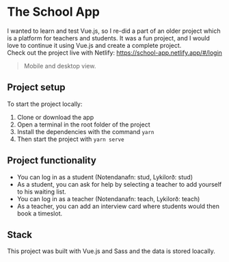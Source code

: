 # The School App
I wanted to learn and test Vue.js, so I re-did a part of an older project which is a platform for teachers and students. It was a fun project, and I would love to continue it using Vue.js and create a complete project.<br>
Check out the project live with Netlify: https://school-app.netlify.app/#/login
> Mobile and desktop view.

## Project setup
To start the project locally: 
  1. Clone or download the app
  2. Open a terminal in the root folder of the project
  3. Install the dependencies with the command `yarn`
  4. Then start the project with `yarn serve`

## Project functionality
  * You can log in as a student (Notendanafn: stud, Lykilorð: stud)
  * As a student, you can ask for help by selecting a teacher to add yourself to his waiting list.
  * You can log in as a teacher (Notendanafn: teach, Lykilorð: teach)
  * As a teacher, you can add an interview card where students would then book a timeslot.

## Stack
This project was built with Vue.js and Sass and the data is stored loacally.